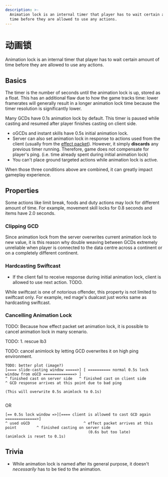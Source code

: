 ```yaml
---
description: >-
  Animation lock is an internal timer that player has to wait certain amount of
  time before they are allowed to use any actions.
---
```


# 动画锁

Animation lock is an internal timer that player has to wait certain amount of time before they are allowed to use any actions.

## Basics <a href="#052a4d12-e358-4744-be6f-a9d48141ceaf" id="052a4d12-e358-4744-be6f-a9d48141ceaf"></a>

The timer is the number of seconds until the animation lock is up, stored as a float. This has an additional flaw due to how the game tracks time: lower framerates will generally result in a longer animation lock time because the timer resolution is significantly lower.

Many GCDs have 0.1s animation lock by default. This timer is paused while casting and resumed after player finishes casting on client side.

* oGCDs and instant skills have 0.5s initial animation lock.
* Server can also set animation lock in response to actions used from the client (usually from the [effect packet](https://github.com/SapphireServer/Sapphire/blob/d60b68cfa2d9800bb4734f23247060ad00d385f3/src/common/Network/PacketDef/Zone/ServerZoneDef.h#L529-L568)). However, it simply **discards** any previous timer running. Therefore, game does not compensate for player's ping. (i.e. time already spent during initial animation lock)
* You can't place ground targeted actions while animation lock is active.

When those three conditions above are combined, it can greatly impact gameplay experience.

## Properties <a href="#9dd6abc5-3539-4645-b89f-602e1854310d" id="9dd6abc5-3539-4645-b89f-602e1854310d"></a>

Some actions like limit break, foods and duty actions may lock for different amount of time. For example, movement skill locks for 0.8 seconds and items have 2.0 seconds.

### Clipping GCD <a href="#79353019-839a-4db5-96b0-a5be7d0addc9" id="79353019-839a-4db5-96b0-a5be7d0addc9"></a>

Since animation lock from the server overwrites current animation lock to new value, it is this reason why double weaving between GCDs extremely unreliable when player is connected to the data centre across a continent or on a completely different continent.

### Hardcasting Swiftcast <a href="#c3ecce6e-2a46-4eff-8169-1d44d7e2fb40" id="c3ecce6e-2a46-4eff-8169-1d44d7e2fb40"></a>

* If the client fail to receive response during initial animation lock, client is allowed to use next action. TODO.

While swiftcast is one of notorious offender, this property is not limited to swiftcast only. For example, red mage's dualcast just works same as hardcasting swiftcast.

### Cancelling Animation Lock <a href="#6aa269fa-bef7-411d-8bab-f1cf7381b00f" id="6aa269fa-bef7-411d-8bab-f1cf7381b00f"></a>

TODO: Because how effect packet set animation lock, it is possible to cancel animation lock in many scenario.

TODO: 1. rescue lb3

TODO: cancel animlock by letting GCD overwrites it on high ping environment.

```
TODO: better plot (image?)
[==== slide-casting window =====>] [ ========== normal 0.5s lock window from oGCD ==============> ]
^ finished cast on server side   ^ finished cast on client side        ^ GCD response arrives at this point due to bad ping
                                                                         (This will overwrite 0.5s animlock to 0.1s)   
 
```

OR

```
[== 0.5s lock window =>][==== client is allowed to cast GCD again ==============>]
^ used oGCD                        ^ effect packet arrives at this point         ^ finished casting on server side
                                     (0.6s but too late)                           (animlock is reset to 0.1s)
```

## Trivia

* While animation lock is named after its general purpose, it doesn't _necessarily_ has to be tied to the animation.
